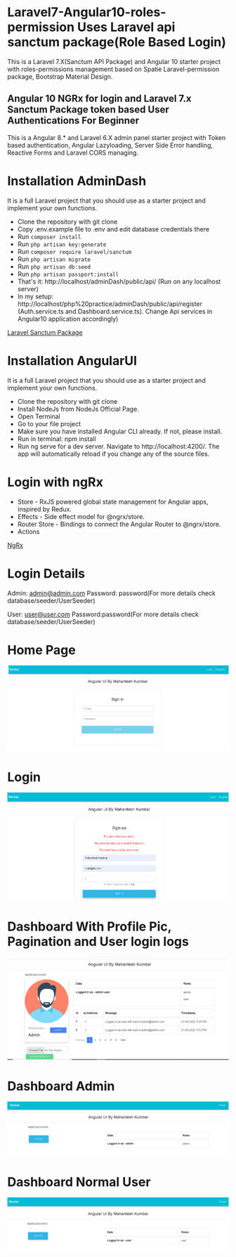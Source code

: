 # Laravel7-Angular10-roles-permission Uses Laravel api sanctum package(Role Based Login)
This is a Laravel 7.X(Sanctum API Package) and Angular 10 starter project with roles-permissions management based on Spatie Laravel-permission package, Bootstrap Material Design.

## Angular 10 NGRx for login and Laravel 7.x Sanctum Package token based User Authentications For Beginner

This is a Angular 8.* and Laravel 6.X admin panel starter project with Token based authentication, Angular Lazyloading, Server Side Error handling, Reactive Forms and Laravel CORS managing.

# Installation AdminDash
It is a full Laravel project that you should use as a starter project and implement your own functions.

* Clone the repository with git clone
* Copy .env.example file to .env and edit database credentials there
* Run `composer install`
* Run `php artisan key:generate`
* Run `composer require laravel/sanctum`
* Run `php artisan migrate`
* Run `php artisan db:seed`
* Run `php artisan passport:install`
* That's it: http://localhost/adminDash/public/api/  (Run on any localhost server)
* In my setup: http://localhost/php%20practice/adminDash/public/api/register  (Auth.service.ts and Dashboard.service.ts). Change Api services in Angular10 application accordingly)

[Laravel Sanctum Package](https://laravel.com/docs/7.x/sanctum)

# Installation AngularUI
It is a full Laravel project that you should use as a starter project and implement your own functions.

* Clone the repository with git clone
* Install NodeJs from NodeJs Official Page.
* Open Terminal
* Go to your file project
* Make sure you have installed Angular CLI already. If not, please install.
* Run in terminal: npm install
* Run ng serve for a dev server. Navigate to http://localhost:4200/. The app will automatically reload if you change any of the source files.

# Login with ngRx
* Store - RxJS powered global state management for Angular apps, inspired by Redux.
* Effects - Side effect model for @ngrx/store.
* Router Store - Bindings to connect the Angular Router to @ngrx/store.
* Actions

[NgRx](https://ngrx.io/docs)

# Login Details
Admin: admin@admin.com Password: password(For more details check database/seeder/UserSeeder)

User: user@user.com Password:password(For more details check database/seeder/UserSeeder)

# Home Page
![picture alt](https://github.com/Mahanteshkumbar/Laravel7-Angular10-roles-permission/blob/master/screens/login.PNG)

# Login
![picture alt](https://github.com/Mahanteshkumbar/Laravel7-Angular10-roles-permission/blob/master/screens/register.PNG)

# Dashboard With Profile Pic, Pagination and User login logs
![picture alt](https://github.com/Mahanteshkumbar/Laravel7-Angular10-roles-permission/blob/master/screens/dashnew.PNG)

# Dashboard Admin
![picture alt](https://github.com/Mahanteshkumbar/Laravel7-Angular10-roles-permission/blob/master/screens/dashboard.PNG)

# Dashboard Normal User
![picture alt](https://github.com/Mahanteshkumbar/Laravel7-Angular10-roles-permission/blob/master/screens/user.PNG)
